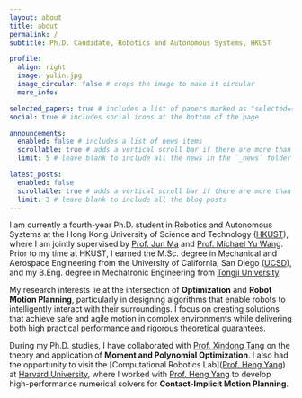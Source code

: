 ```yaml
---
layout: about
title: about
permalink: /
subtitle: Ph.D. Candidate, Robotics and Autonomous Systems, HKUST

profile:
  align: right
  image: yulin.jpg
  image_circular: false # crops the image to make it circular
  more_info:

selected_papers: true # includes a list of papers marked as "selected={true}"
social: true # includes social icons at the bottom of the page

announcements:
  enabled: false # includes a list of news items
  scrollable: true # adds a vertical scroll bar if there are more than 3 news items
  limit: 5 # leave blank to include all the news in the `_news` folder

latest_posts:
  enabled: false
  scrollable: true # adds a vertical scroll bar if there are more than 3 new posts items
  limit: 3 # leave blank to include all the blog posts
---
```


I am currently a fourth-year Ph.D. student in Robotics and Autonomous Systems at the Hong Kong University of Science and Technology ([HKUST](https://hkust.edu.hk/)), where I am jointly supervised by [Prof. Jun Ma](https://ece.hkust.edu.hk/junma) and [Prof. Michael Yu Wang](https://ece.hkust.edu.hk/mywang). Prior to my time at HKUST, I earned the M.Sc. degree in Mechanical and Aerospace Engineering from the University of California, San Diego ([UCSD](https://ucsd.edu/)), and my B.Eng. degree in Mechatronic Engineering from [Tongji University](https://en.tongji.edu.cn/p/#/).

My research interests lie at the intersection of **Optimization** and **Robot Motion Planning**, particularly in designing algorithms that enable robots to intelligently interact with their surroundings. I focus on creating solutions that achieve safe and agile motion in complex environments while delivering both high practical performance and rigorous theoretical guarantees. 

During my Ph.D. studies, I have collaborated with [Prof. Xindong Tang](https://www.math.hkbu.edu.hk/~xdtang/) on the theory and application of **Moment and Polynomial Optimization**. I also had the opportunity to visit the [Computational Robotics Lab]([Prof. Heng Yang](https://computationalrobotics.seas.harvard.edu/)) at [Harvard University](https://www.harvard.edu/), where I worked with [Prof. Heng Yang](https://hankyang.seas.harvard.edu/) to develop high-performance numerical solvers for **Contact-Implicit Motion Planning**.


